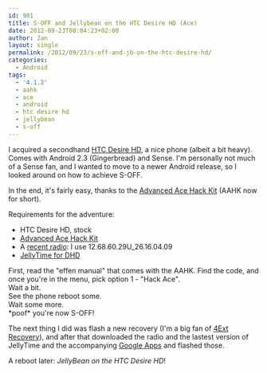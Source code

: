 ```yaml
---
id: 901
title: S-OFF and Jellybean on the HTC Desire HD (Ace)
date: 2012-09-23T08:04:23+02:00
author: Jan
layout: single
permalink: /2012/09/23/s-off-and-jb-on-the-htc-desire-hd/
categories:
  - Android
tags:
  - '4.1.2'
  - aahk
  - ace
  - android
  - htc desire hd
  - jellybean
  - s-off
---
```

I acquired a secondhand [HTC Desire HD](http://www.gsmarena.com/htc_desire_hd-3468.php), a nice phone (albeit a bit heavy). Comes with Android 2.3 (Gingerbread) and Sense. I'm personally not much of a Sense fan, and I wanted to move to a newer Android release, so I looked around on how to achieve S-OFF.

In the end, it's fairly easy, thanks to the [Advanced Ace Hack Kit](http://tau.shadowchild.nl/aahk) (AAHK now for short).

Requirements for the adventure:

  * HTC Desire HD, stock
  * [Advanced Ace Hack Kit](http://tau.shadowchild.nl/aahk)
  * A [recent radio](http://forum.xda-developers.com/showthread.php?t=877295): I use 12.68.60.29U_26.16.04.09
  * [JellyTime for DHD](http://forum.xda-developers.com/showthread.php?t=1778202)

First, read the "effen manual" that comes with the AAHK. Find the code, and once you're in the menu, pick option 1 - "Hack Ace".  
Wait a bit.  
See the phone reboot some.  
Wait some more.  
\*poof\* you're now S-OFF!

The next thing I did was flash a new recovery (I'm a big fan of [4Ext Recovery](http://4ext.net/)), 
and after that downloaded the radio and the lastest version of JellyTime and the accompanying 
[Google Apps](http://goo.im/gapps/gapps-jb-20121011-signed.zip) and flashed those. 

A reboot later: _JellyBean on the HTC Desire HD_!
